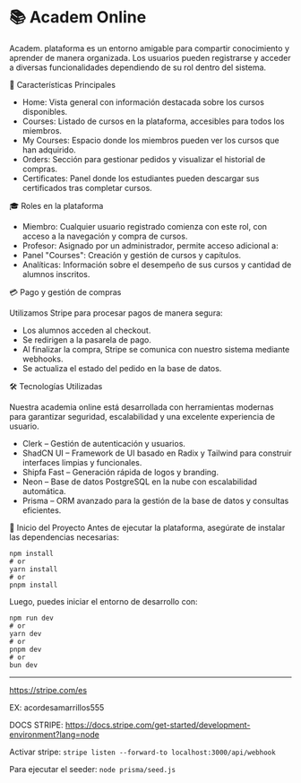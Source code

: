 
# 📚 Academ Online

Academ. plataforma es un entorno amigable para compartir conocimiento y aprender de manera organizada. Los usuarios pueden registrarse y acceder a diversas funcionalidades dependiendo de su rol dentro del sistema.

🌟 Características Principales

- Home: Vista general con información destacada sobre los cursos disponibles.
- Courses: Listado de cursos en la plataforma, accesibles para todos los miembros.
- My Courses: Espacio donde los miembros pueden ver los cursos que han adquirido.
- Orders: Sección para gestionar pedidos y visualizar el historial de compras.
- Certificates: Panel donde los estudiantes pueden descargar sus certificados tras completar cursos.

🎓 Roles en la plataforma

- Miembro: Cualquier usuario registrado comienza con este rol, con acceso a la navegación y compra de cursos.
- Profesor: Asignado por un administrador, permite acceso adicional a:
- Panel "Courses": Creación y gestión de cursos y capítulos.
- Analíticas: Información sobre el desempeño de sus cursos y cantidad de alumnos inscritos.

💳 Pago y gestión de compras

Utilizamos Stripe para procesar pagos de manera segura:
- Los alumnos acceden al checkout.
- Se redirigen a la pasarela de pago.
- Al finalizar la compra, Stripe se comunica con nuestro sistema mediante webhooks.
- Se actualiza el estado del pedido en la base de datos.



🛠️ Tecnologías Utilizadas

Nuestra academia online está desarrollada con herramientas modernas para garantizar seguridad, escalabilidad y una excelente experiencia de usuario.

- Clerk – Gestión de autenticación y usuarios.
- ShadCN UI – Framework de UI basado en Radix y Tailwind para construir interfaces limpias y funcionales.
- Shipfa Fast – Generación rápida de logos y branding.
- Neon – Base de datos PostgreSQL en la nube con escalabilidad automática.
- Prisma – ORM avanzado para la gestión de la base de datos y consultas eficientes.


🚀 Inicio del Proyecto
Antes de ejecutar la plataforma, asegúrate de instalar las dependencias necesarias:

~~~
npm install
# or
yarn install
# or
pnpm install
~~~

Luego, puedes iniciar el entorno de desarrollo con:

~~~
npm run dev
# or
yarn dev
# or
pnpm dev
# or
bun dev
~~~




--------------------------

https://stripe.com/es

EX: acordesamarrillos555

DOCS STRIPE: https://docs.stripe.com/get-started/development-environment?lang=node


Activar stripe: `stripe listen --forward-to localhost:3000/api/webhook`

Para ejecutar el seeder: `node prisma/seed.js`